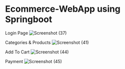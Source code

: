 # Ecommerce-WebApp using Springboot
Login Page
![Screenshot (37)](https://github.com/hatimbat05/Ecommerce-WebApp/assets/111435807/7be2d383-a57a-4fb2-a0a0-fb506647a118)

Categories & Products
![Screenshot (41)](https://github.com/hatimbat05/Ecommerce-WebApp/assets/111435807/5de5d8af-e332-48d3-b0b9-6728d1b9a7b9)

Add To Cart
![Screenshot (44)](https://github.com/hatimbat05/Ecommerce-WebApp/assets/111435807/c3cfe165-fcec-451c-8cbc-9fdb2ee21c16)

Payment
![Screenshot (45)](https://github.com/hatimbat05/Ecommerce-WebApp/assets/111435807/3e2c42af-d95d-4bb1-b2cb-2770a7ab70a2)
